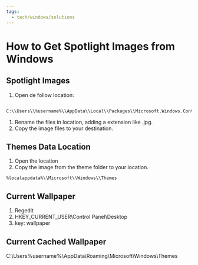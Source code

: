 ```yaml
---
tags:
  - tech/windows/solutions
---
```


# How to Get Spotlight Images from Windows



## Spotlight Images

1. Open de follow location:

```

C:\\Users\\%username%\\AppData\\Local\\Packages\\Microsoft.Windows.ContentDeliveryManager\_cw5n1h2txyewy\\LocalState\\Assets

```

1. Rename the files in location, adding a extension like .jpg.
2. Copy the image files to your destination.

## Themes Data Location

1. Open the location
2. Copy the image from the theme folder to your location.


`%localappdata%\\Microsoft\\Windows\\Themes`

## Current Wallpaper

1. Regedit
2. HKEY_CURRENT_USER\Control Panel\Desktop  
3. key:  wallpaper

## Current Cached Wallpaper
C:\Users\%username%\AppData\Roaming\Microsoft\Windows\Themes



